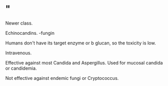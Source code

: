# "

Newer class.

Echinocandins.
-fungin

Humans don't have its target enzyme or b glucan, so the toxicity is low.

Intravenous.

Effective against most Candida and Aspergillus.
Used for mucosal candida or candidemia.

Not effective against endemic fungi or Cryptococcus.
